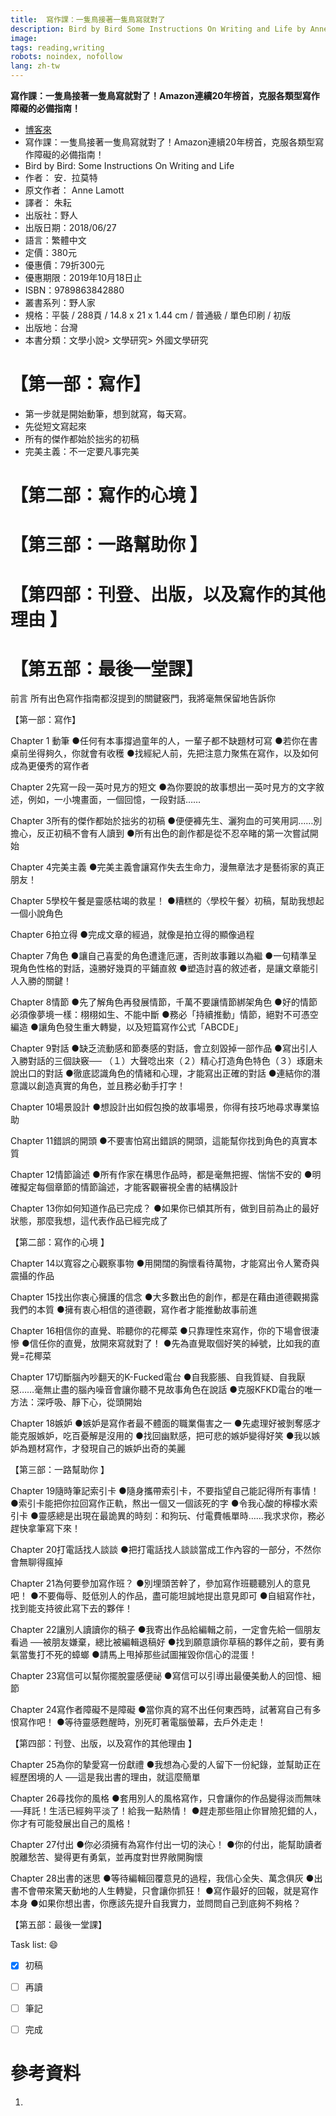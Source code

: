 ```yaml
---
title: 	寫作課：一隻鳥接著一隻鳥寫就對了
description: Bird by Bird Some Instructions On Writing and Life by Anne Lamott
image: 
tags: reading,writing
robots: noindex, nofollow
lang: zh-tw
---
```


**寫作課：一隻鳥接著一隻鳥寫就對了！Amazon連續20年榜首，克服各類型寫作障礙的必備指南！**


<!--more-->
* [博客來](https://www.books.com.tw/products/0010790299)
* 寫作課：一隻鳥接著一隻鳥寫就對了！Amazon連續20年榜首，克服各類型寫作障礙的必備指南！
* Bird by Bird: Some Instructions On Writing and Life
* 作者： 安．拉莫特  
* 原文作者： Anne Lamott
* 譯者： 朱耘
* 出版社：野人  
* 出版日期：2018/06/27
* 語言：繁體中文
* 定價：380元
* 優惠價：79折300元
* 優惠期限：2019年10月18日止
* ISBN：9789863842880
* 叢書系列：野人家
* 規格：平裝 / 288頁 / 14.8 x 21 x 1.44 cm / 普通級 / 單色印刷 / 初版
* 出版地：台灣
* 本書分類：文學小說> 文學研究> 外國文學研究



# 【第一部：寫作】

* 第一步就是開始動筆，想到就寫，每天寫。
* 先從短文寫起來
* 所有的傑作都始於拙劣的初稿
* 完美主義：不一定要凡事完美

# 【第二部：寫作的心境 】
# 【第三部：一路幫助你 】
# 【第四部：刊登、出版，以及寫作的其他理由 】
# 【第五部：最後一堂課】

前言
所有出色寫作指南都沒提到的關鍵竅門，我將毫無保留地告訴你

【第一部：寫作】

Chapter 1 動筆
●任何有本事撐過童年的人，一輩子都不缺題材可寫
●若你在書桌前坐得夠久，你就會有收穫
●找經紀人前，先把注意力聚焦在寫作，以及如何成為更優秀的寫作者

Chapter 2先寫一段一英吋見方的短文
●為你要說的故事想出一英吋見方的文字敘述，例如，一小塊畫面，一個回憶，一段對話……

 Chapter 3所有的傑作都始於拙劣的初稿
●便便褲先生、灑狗血的可笑用詞……別擔心，反正初稿不會有人讀到
●所有出色的創作都是從不忍卒睹的第一次嘗試開始

 Chapter 4完美主義
●完美主義會讓寫作失去生命力，漫無章法才是藝術家的真正朋友！

Chapter 5學校午餐是靈感枯竭的救星！
●糟糕的〈學校午餐〉初稿，幫助我想起一個小說角色

Chapter 6拍立得
●完成文章的經過，就像是拍立得的顯像過程

Chapter 7角色
●讓自己喜愛的角色遭逢厄運，否則故事難以為繼
●一句精準呈現角色性格的對話，遠勝好幾頁的平鋪直敘
●塑造討喜的敘述者，是讓文章能引人入勝的關鍵！

Chapter 8情節
●先了解角色再發展情節，千萬不要讓情節綁架角色
●好的情節必須像夢境一樣：栩栩如生、不能中斷
●務必「持續推動」情節，絕對不可憑空編造
●讓角色發生重大轉變，以及短篇寫作公式「ABCDE」

Chapter 9對話
●缺乏流動感和節奏感的對話，會立刻毀掉一部作品
●寫出引人入勝對話的三個訣竅──
（１）大聲唸出來（２）精心打造角色特色（３）琢磨未說出口的對話
●徹底認識角色的情緒和心理，才能寫出正確的對話
●連結你的潛意識以創造真實的角色，並且務必動手打字！

Chapter 10場景設計
●想設計出如假包換的故事場景，你得有技巧地尋求專業協助

Chapter 11錯誤的開頭
●不要害怕寫出錯誤的開頭，這能幫你找到角色的真實本質

Chapter 12情節論述
●所有作家在構思作品時，都是毫無把握、惴惴不安的
●明確擬定每個章節的情節論述，才能客觀審視全書的結構設計

Chapter 13你如何知道作品已完成？
●如果你已傾其所有，做到目前為止的最好狀態，那麼我想，這代表作品已經完成了

【第二部：寫作的心境 】

Chapter 14以寬容之心觀察事物
●用開闊的胸懷看待萬物，才能寫出令人驚奇與震攝的作品

Chapter 15找出你衷心擁護的信念
●大多數出色的創作，都是在藉由道德觀揭露我們的本質
●擁有衷心相信的道德觀，寫作者才能推動故事前進

Chapter 16相信你的直覺、聆聽你的花椰菜
●只靠理性來寫作，你的下場會很淒慘
●信任你的直覺，放開來寫就對了！
●先為直覺取個好笑的綽號，比如我的直覺=花椰菜

Chapter 17切斷腦內吵翻天的K-Fucked電台
●自我膨脹、自我質疑、自我厭惡……毫無止盡的腦內噪音會讓你聽不見故事角色在說話
●克服KFKD電台的唯一方法：深呼吸、靜下心，從頭開始

Chapter 18嫉妒
●嫉妒是寫作者最不體面的職業傷害之一
●先處理好被剝奪感才能克服嫉妒，吃百憂解是沒用的
●找回幽默感，把可悲的嫉妒變得好笑
●我以嫉妒為題材寫作，才發現自己的嫉妒出奇的美麗

【第三部：一路幫助你 】

Chapter 19隨時筆記索引卡
●隨身攜帶索引卡，不要指望自己能記得所有事情！
●索引卡能把你拉回寫作正軌，熬出一個又一個該死的字
●令我心酸的檸檬水索引卡
●靈感總是出現在最詭異的時刻：和狗玩、付電費帳單時……我求求你，務必趕快拿筆寫下來！

Chapter 20打電話找人談談
●把打電話找人談談當成工作內容的一部分，不然你會無聊得瘋掉

Chapter 21為何要參加寫作班？
●別埋頭苦幹了，參加寫作班聽聽別人的意見吧！
●不要侮辱、貶低別人的作品，盡可能坦誠地提出意見即可
●自組寫作社，找到能支持彼此寫下去的夥伴！

Chapter 22讓別人讀讀你的稿子
●我寄出作品給編輯之前，一定會先給一個朋友看過
──被朋友嫌棄，總比被編輯退稿好
●找到願意讀你草稿的夥伴之前，要有勇氣當隻打不死的蟑螂
●請馬上甩掉那些試圖摧毀你信心的混蛋！

Chapter 23寫信可以幫你擺脫靈感便祕
 ●寫信可以引導出最優美動人的回憶、細節

Chapter 24寫作者障礙不是障礙
●當你真的寫不出任何東西時，試著寫自己有多恨寫作吧！
●等待靈感甦醒時，別死盯著電腦螢幕，去戶外走走！

【第四部：刊登、出版，以及寫作的其他理由 】

Chapter 25為你的摯愛寫一份獻禮
●我想為心愛的人留下一份紀錄，並幫助正在經歷困境的人
──這是我出書的理由，就這麼簡單

Chapter 26尋找你的風格
●套用別人的風格寫作，只會讓你的作品變得淡而無味
──拜託！生活已經夠平淡了！給我一點熱情！
●趕走那些阻止你冒險犯錯的人，你才有可能發展出自己的風格！

Chapter 27付出
●你必須擁有為寫作付出一切的決心！
●你的付出，能幫助讀者脫離愁苦、變得更有勇氣，並再度對世界敞開胸懷

Chapter 28出書的迷思
●等待編輯回覆意見的過程，我信心全失、萬念俱灰
●出書不會帶來驚天動地的人生轉變，只會讓你抓狂！
●寫作最好的回報，就是寫作本身
●如果你想出書，你應該先提升自我實力，並問問自己到底夠不夠格？

【第五部：最後一堂課】



 
Task list: :smile:

- [x] 初稿
- [ ] 再讀
- [ ] 筆記
- [ ] 完成




 
# 參考資料
1. [](pdf)

